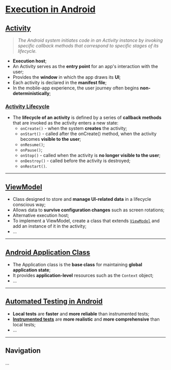 # [Execution in Android](https://developer.android.com/reference)

## [Activity](https://developer.android.com/guide/components/activities/intro-activities)

> *The Android system initiates code in an Activity instance by invoking specific callback methods that correspond to specific stages of its lifecycle.*

* **Execution host**;
* An Activity serves as the **entry point** for an app's interaction with the user;
* Provides the **window** in which the app draws its **UI**;
* Each activity is declared in the **manifest file**;
* In the mobile-app experience, the user journey often begins **non-deterministically**;

### [Activity Lifecycle](https://developer.android.com/guide/components/activities/activity-lifecycle)

* The **lifecycle of an activity** is defined by a series of **callback methods** that are invoked as the activity enters a new state:
    * `onCreate()` - when the system **creates** the activity;
    * `onStart()` - called after the onCreate() method, when the activity becomes **visible to the user**;
    * `onResume()`;
    * `onPause()`;
    * `onStop()` - called when the activity is **no longer visible to the user**;
    * `onDestroy()` - called before the activity is destroyed;
    * `onRestart()`.

---

## [ViewModel](https://developer.android.com/topic/libraries/architecture/viewmodel)


* Class designed to store and **manage UI-related data** in a lifecycle conscious way;
* Allows data to **survive configuration changes** such as screen rotations;
* Alternative execution host;
* To implement a ViewModel, create a class that extends [`ViewModel`](https://developer.android.com/reference/androidx/lifecycle/ViewModel) and add an instance of it in the activity;
* ...

---

## [Android Application Class](https://developer.android.com/reference/android/app/Application)

* The Application class is the **base class** for maintaining **global application state**;
* It provides **application-level** resources such as the `Context` object;
* ...

---

## [Automated Testing in Android](https://developer.android.com/training/testing)

* **Local tests** are **faster** and **more reliable** than instrumented tests;
* [**Instrumented tests**](https://developer.android.com/training/testing/instrumented-tests) are **more realistic** and **more comprehensive** than local tests;
* ...

---

## Navigation

...